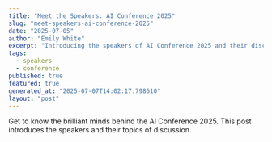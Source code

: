 ```yaml
---
title: "Meet the Speakers: AI Conference 2025"
slug: "meet-speakers-ai-conference-2025"
date: "2025-07-05"
author: "Emily White"
excerpt: "Introducing the speakers of AI Conference 2025 and their discussion topics."
tags:
  - speakers
  - conference
published: true
featured: true
generated_at: "2025-07-07T14:02:17.798610"
layout: "post"
---
```


Get to know the brilliant minds behind the AI Conference 2025. This post introduces the speakers and their topics of discussion.
